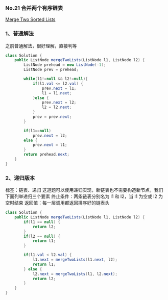 ### No.21 合并两个有序链表 

  [Merge Two Sorted Lists](https://leetcode.com/problems/merge-two-sorted-lists/)

### 1、普通解法

之前普通解法，很好理解，直接判等

```java
class Solution {
    public ListNode mergeTwoLists(ListNode l1, ListNode l2) {
        ListNode prehead = new ListNode(-1);
        ListNode prev = prehead;

        while(l1!=null && l2!=null){
            if(l1.val <= l2.val) {
            	prev.next = l1;
            	l1 = l1.next;
            }else {
				prev.next = l2;
				l2 = l2.next;
			}
            prev = prev.next;
        }

        if(l1==null)
        	prev.next = l2;
        else {
			prev.next = l1;
		}
        return prehead.next;
    }
}
```

### 2、递归版本

标签：链表、递归
这道题可以使用递归实现，新链表也不需要构造新节点，我们下面列举递归三个要素
终止条件：两条链表分别名为 l1 和 l2，当 l1 为空或 l2 为空时结束
返回值：每一层调用都返回排序好的链表头

```java
class Solution {
    public ListNode mergeTwoLists(ListNode l1, ListNode l2) {
        if(l1 == null) {
            return l2;
        }
        if(l2 == null) {
            return l1;
        }

        if(l1.val < l2.val) {
            l1.next = mergeTwoLists(l1.next, l2);
            return l1;
        } else {
            l2.next = mergeTwoLists(l1, l2.next);
            return l2;
        }
    }
}
```


